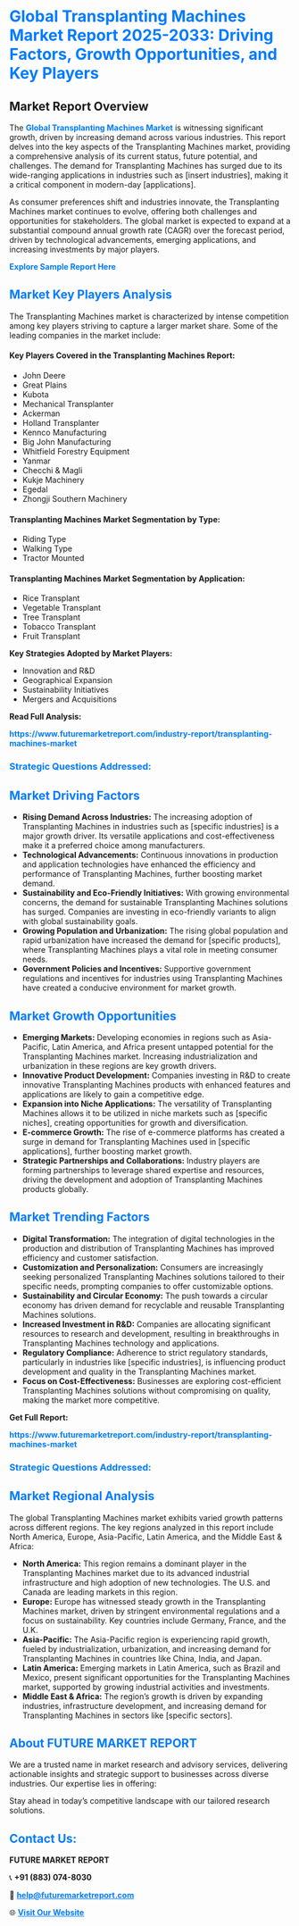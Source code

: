 <h1 style="color: #007BFF;">Global Transplanting Machines Market Report 2025-2033: Driving Factors, Growth Opportunities, and Key Players</h1>

<section id="overview">
<h2>Market Report Overview</h2>
<p>The <a href="https://www.futuremarketreport.com/industry-report/transplanting-machines-market" style="color: #007BFF; text-decoration: none;"><strong>Global Transplanting Machines Market</strong></a> is witnessing significant growth, driven by increasing demand across various industries. This report delves into the key aspects of the Transplanting Machines market, providing a comprehensive analysis of its current status, future potential, and challenges. The demand for Transplanting Machines has surged due to its wide-ranging applications in industries such as [insert industries], making it a critical component in modern-day [applications].</p>
<p>As consumer preferences shift and industries innovate, the Transplanting Machines market continues to evolve, offering both challenges and opportunities for stakeholders. The global market is expected to expand at a substantial compound annual growth rate (CAGR) over the forecast period, driven by technological advancements, emerging applications, and increasing investments by major players.</p>
</section>

<section id="overview">
<p><a href="https://www.futuremarketreport.com/request-sample/reportId=87760" style="color: #007BFF; text-decoration: none;"><strong>Explore Sample Report Here</strong></a></p>
</section>

<section id="key-players">
<h2 style="color: #007BFF;">Market Key Players Analysis</h2>
<p>The Transplanting Machines market is characterized by intense competition among key players striving to capture a larger market share. Some of the leading companies in the market include:</p>
<h4>Key Players Covered in the Transplanting Machines Report:</h4>
<ul><li>John Deere</li><li>Great Plains</li><li>Kubota</li><li>Mechanical Transplanter</li><li>Ackerman</li><li>Holland Transplanter</li><li>Kennco Manufacturing</li><li>Big John Manufacturing</li><li>Whitfield Forestry Equipment</li><li>Yanmar</li><li>Checchi &amp; Magli</li><li>Kukje Machinery</li><li>Egedal</li><li>Zhongji Southern Machinery</li></ul>
<h4>Transplanting Machines Market Segmentation by Type:</h4>
<ul><li>Riding Type</li><li>Walking Type</li><li>Tractor Mounted</li></ul>

<h4>Transplanting Machines Market Segmentation by Application:</h4>
<ul><li>Rice Transplant</li><li>Vegetable Transplant</li><li>Tree Transplant</li><li>Tobacco Transplant</li><li>Fruit Transplant</li></ul>
<p><strong>Key Strategies Adopted by Market Players:</strong></p>
<ul>
<li>Innovation and R&D</li>
<li>Geographical Expansion</li>
<li>Sustainability Initiatives</li>
<li>Mergers and Acquisitions</li>
</ul>
</section>

<section>
<p><strong>Read Full Analysis: </strong></p><a href="https://www.futuremarketreport.com/industry-report/transplanting-machines-market" style="color: #007BFF; text-decoration: none;"><strong>https://www.futuremarketreport.com/industry-report/transplanting-machines-market</strong></a>
<h3 style="color: #007BFF;">Strategic Questions Addressed:</h3>
</section>

<section id="driving-factors">
<h2 style="color: #007BFF;">Market Driving Factors</h2>
<ul>
<li><strong>Rising Demand Across Industries:</strong> The increasing adoption of Transplanting Machines in industries such as [specific industries] is a major growth driver. Its versatile applications and cost-effectiveness make it a preferred choice among manufacturers.</li>
<li><strong>Technological Advancements:</strong> Continuous innovations in production and application technologies have enhanced the efficiency and performance of Transplanting Machines, further boosting market demand.</li>
<li><strong>Sustainability and Eco-Friendly Initiatives:</strong> With growing environmental concerns, the demand for sustainable Transplanting Machines solutions has surged. Companies are investing in eco-friendly variants to align with global sustainability goals.</li>
<li><strong>Growing Population and Urbanization:</strong> The rising global population and rapid urbanization have increased the demand for [specific products], where Transplanting Machines plays a vital role in meeting consumer needs.</li>
<li><strong>Government Policies and Incentives:</strong> Supportive government regulations and incentives for industries using Transplanting Machines have created a conducive environment for market growth.</li>
</ul>
</section>

<section id="growth-opportunities">
<h2 style="color: #007BFF;">Market Growth Opportunities</h2>
<ul>
<li><strong>Emerging Markets:</strong> Developing economies in regions such as Asia-Pacific, Latin America, and Africa present untapped potential for the Transplanting Machines market. Increasing industrialization and urbanization in these regions are key growth drivers.</li>
<li><strong>Innovative Product Development:</strong> Companies investing in R&D to create innovative Transplanting Machines products with enhanced features and applications are likely to gain a competitive edge.</li>
<li><strong>Expansion into Niche Applications:</strong> The versatility of Transplanting Machines allows it to be utilized in niche markets such as [specific niches], creating opportunities for growth and diversification.</li>
<li><strong>E-commerce Growth:</strong> The rise of e-commerce platforms has created a surge in demand for Transplanting Machines used in [specific applications], further boosting market growth.</li>
<li><strong>Strategic Partnerships and Collaborations:</strong> Industry players are forming partnerships to leverage shared expertise and resources, driving the development and adoption of Transplanting Machines products globally.</li>
</ul>
</section>

<section id="trending-factors">
<h2 style="color: #007BFF;">Market Trending Factors</h2>
<ul>
<li><strong>Digital Transformation:</strong> The integration of digital technologies in the production and distribution of Transplanting Machines has improved efficiency and customer satisfaction.</li>
<li><strong>Customization and Personalization:</strong> Consumers are increasingly seeking personalized Transplanting Machines solutions tailored to their specific needs, prompting companies to offer customizable options.</li>
<li><strong>Sustainability and Circular Economy:</strong> The push towards a circular economy has driven demand for recyclable and reusable Transplanting Machines solutions.</li>
<li><strong>Increased Investment in R&D:</strong> Companies are allocating significant resources to research and development, resulting in breakthroughs in Transplanting Machines technology and applications.</li>
<li><strong>Regulatory Compliance:</strong> Adherence to strict regulatory standards, particularly in industries like [specific industries], is influencing product development and quality in the Transplanting Machines market.</li>
<li><strong>Focus on Cost-Effectiveness:</strong> Businesses are exploring cost-efficient Transplanting Machines solutions without compromising on quality, making the market more competitive.</li>
</ul>
</section>

<section>
<p><strong>Get Full Report: </strong></p><a href="https://www.futuremarketreport.com/industry-report/transplanting-machines-market" style="color: #007BFF; text-decoration: none;"><strong>https://www.futuremarketreport.com/industry-report/transplanting-machines-market</strong></a>
<h3 style="color: #007BFF;">Strategic Questions Addressed:</h3>
</section>


<section id="regional-analysis">
<h2 style="color: #007BFF;">Market Regional Analysis</h2>
<p>The global Transplanting Machines market exhibits varied growth patterns across different regions. The key regions analyzed in this report include North America, Europe, Asia-Pacific, Latin America, and the Middle East & Africa:</p>
<ul>
<li><strong>North America:</strong> This region remains a dominant player in the Transplanting Machines market due to its advanced industrial infrastructure and high adoption of new technologies. The U.S. and Canada are leading markets in this region.</li>
<li><strong>Europe:</strong> Europe has witnessed steady growth in the Transplanting Machines market, driven by stringent environmental regulations and a focus on sustainability. Key countries include Germany, France, and the U.K.</li>
<li><strong>Asia-Pacific:</strong> The Asia-Pacific region is experiencing rapid growth, fueled by industrialization, urbanization, and increasing demand for Transplanting Machines in countries like China, India, and Japan.</li>
<li><strong>Latin America:</strong> Emerging markets in Latin America, such as Brazil and Mexico, present significant opportunities for the Transplanting Machines market, supported by growing industrial activities and investments.</li>
<li><strong>Middle East & Africa:</strong> The region’s growth is driven by expanding industries, infrastructure development, and increasing demand for Transplanting Machines in sectors like [specific sectors].</li>
</ul>
</section>

<footer>
<h2 style="color: #007BFF;">About FUTURE MARKET REPORT</h2>
<p>We are a trusted name in market research and advisory services, delivering actionable insights and strategic support to businesses across diverse industries. Our expertise lies in offering:</p>

<p>Stay ahead in today’s competitive landscape with our tailored research solutions.</p>

<h2 style="color: #007BFF;">Contact Us:</h2>
<p><strong>FUTURE MARKET REPORT</strong></p>
<p>📞 <strong>+91 (883) 074-8030</strong></p>
<p>📧 <strong><a href="mailto:help@futuremarketreport.com" style="color: #007BFF;">help@futuremarketreport.com</a></strong></p>
<p>🌐 <strong><a href="https://www.futuremarketreport.com/" style="color: #007BFF;">Visit Our Website</a></strong></p>
</footer>